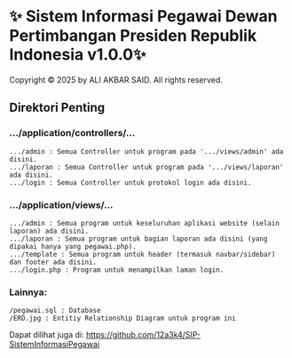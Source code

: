 # ✨ Sistem Informasi Pegawai Dewan Pertimbangan Presiden Republik Indonesia v1.0.0✨

Copyright © 2025 by ALI AKBAR SAID. All rights reserved.

## Direktori Penting
### .../application/controllers/...
```
.../admin : Semua Controller untuk program pada '.../views/admin' ada disini.
.../laporan : Semua Controller untuk program pada '.../views/laporan' ada disini.
.../login : Semua Controller untuk protokol login ada disini.
```

### .../application/views/...
```
.../admin : Semua program untuk keseluruhan aplikasi website (selain laporan) ada disini.
.../laporan : Semua program untuk bagian laporan ada disini (yang dipakai hanya yang pegawai.php).
.../template : Semua program untuk header (termasuk navbar/sidebar) dan footer ada disini.
.../login.php : Program untuk menampilkan laman login.
```

### Lainnya:
```
/pegawai.sql : Database
/ERD.jpg : Entitiy Relationship Diagram untuk program ini
```

Dapat dilihat juga di: https://github.com/12a3k4/SIP-SistemInformasiPegawai